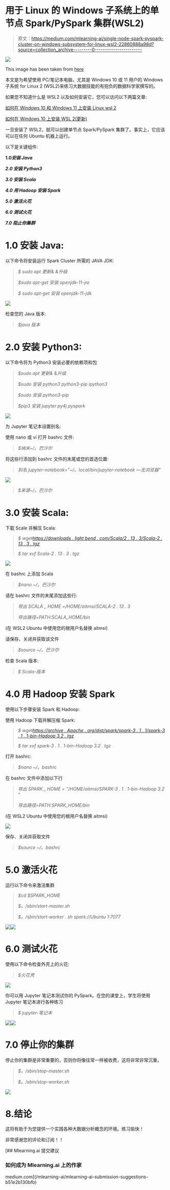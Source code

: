 # 用于 Linux 的 Windows 子系统上的单节点 Spark/PySpark 集群(WSL2)

> 原文：<https://medium.com/mlearning-ai/single-node-spark-pyspark-cluster-on-windows-subsystem-for-linux-wsl2-22860888a98d?source=collection_archive---------0----------------------->

![](img/c93b370919809db75ccfb541391a6c48.png)

This image has been taken from [here](https://www.google.com/url?sa=i&url=https%3A%2F%2Fwww.datanami.com%2F2015%2F02%2F25%2Fapache-spark-ecosystem-continues-to-build%2F&psig=AOvVaw0TfSztH85fVQwye-Nr29SD&ust=1653797344917000&source=images&cd=vfe&ved=0CAwQjRxqFwoTCPCGxK2pgfgCFQAAAAAdAAAAABAD)

本文是为希望使用 PC/笔记本电脑，尤其是 Windows 10 或 11 用户的 Windows 子系统 for Linux 2 (WSL2)来练习大数据技能的有抱负的数据科学家撰写的。

如果您不知道什么是 WSL2 以及如何安装它，您可以访问以下两篇文章:

[如何在 Windows 10 和 Windows 11 上安装 Linux wsl 2](https://www.windowscentral.com/how-install-wsl2-windows-10)

[如何在 Windows 10 上安装 WSL 2(更新)](https://www.omgubuntu.co.uk/how-to-install-wsl2-on-windows-10)

一旦安装了 WSL2，就可以创建单节点 Spark/PySpark 集群了。事实上，它应该可以在任何 Ubuntu 机器上运行。

以下是关键组件:

**1.0*安装 Java***

***2.0 安装 Python3***

***3.0 安装 Scala***

***4.0 用 Hadoop 安装 Spark***

***5.0 激活火花***

***6.0 测试火花***

***7.0 阻止你集群***

# 1.0 安装 Java:

以下命令将安装运行 Spark Cluster 所需的 JAVA JDK:

> *$* *sudo apt 更新& &升级*
> 
> *$sudo apt-get 安装 openjdk-11-jre*
> 
> *$ sudo apt-get 安装 openjdk-11-jdk*

![](img/ae630a164359796981b480799dc3e5d2.png)

检查您的 Java 版本:

> *$java 版本*

# 2.0 安装 Python3:

以下命令将为 Python3 安装必要的依赖项和包

> *$sudo apt 更新& &升级*
> 
> *$sudo 安装 python3 python3-pip ipython3*
> 
> *$sudo 安装 python3-pip*
> 
> *$pip3 安装 jupyter py4j pyspark*

![](img/a68604f5f39cfd4c51dbfc55956e775c.png)

为 Jupyter 笔记本设置别名:

使用 nano 或 vi 打开 bashrc 文件:

> *$纳米~/。巴沙尔*

将这些行添加到 bashrc 文件的末尾或您的首选位置:

> *别名 jupyter-notebook="~/。local/bin/jupyter-notebook —无浏览器"*

![](img/7c8928bc1564a077d52cd9131f6c9204.png)

> *$来源~/。巴沙尔*

# 3.0 安装 Scala:

下载 Scale 并解压 Scala:

> *$ wget*[*https://downloads . light bend . com/Scala/2 . 13 . 3/Scala-2 . 13 . 3 . tgz*](https://downloads.lightbend.com/scala/2.13.3/scala-2.13.3.tgz)
> 
> *$ tar xvf Scala-2 . 13 . 3 . tgz*

![](img/6e6e00374c7f3c1facd8036e9b13a5e5.png)

在 bashrc 上添加 Scala

> *$nano ~/。巴沙尔*

请在 bashrc 文件的末尾添加这些行:

> *导出 SCALA _ HOME =/HOME/aitmsi/SCALA-2 . 13 . 3*
> 
> *导出路径=$PATH:$SCALA_HOME/bin*

(在 WSL2 Ubuntu 中使用您的根用户名替换 aitmsi)

请保存、关闭并获取该文件

> *$source ~/。巴沙尔*

检查 Scala 版本:

> *$ Scala-版本*

# 4.0 用 Hadoop 安装 Spark

使用以下步骤安装 Spark 和 Hadoop:

使用 Hadoop 下载并解压缩 Spark:

> *$ wget*[*https://archive . Apache . org/dist/spark/spark-3 . 1 . 1/spark-3 . 1 . 1-bin-Hadoop 3.2 . tgz*](https://archive.apache.org/dist/spark/spark-3.1.1/spark-3.1.1-bin-hadoop3.2.tgz)
> 
> *$ tar xvf spark-3 . 1 . 1-bin-Hadoop 3.2 . tgz*

打开 bashrc:

> *$nano ~/。bashrc*

在 bashrc 文件中添加以下行

> *导出 SPARK _ HOME = "/HOME/aitmsi/SPARK-3 . 1 . 1-bin-Hadoop 3.2 "*
> 
> *导出路径=$PATH:$SPARK_HOME/bin*

(在 WSL2 Ubuntu 中使用您的根用户名替换 aitmsi)

![](img/a6d5f146d58995bc3b260687308872d3.png)

保存、关闭并获取文件

> *$source ~/。bashrc*

# 5.0 激活火花

运行以下命令来激活集群

> *$cd $SPARK_HOME*
> 
> *$。/sbin/start-master.sh*
> 
> *$。/sbin/start-worker . sh spark://Ubuntu 1:7077*

![](img/c2ece12656eacd567fd43356773222ae.png)![](img/8258fb914e9881ca32965cbca2165c54.png)

# 6.0 测试火花

使用以下命令检查外壳上的火花:

> *$火花壳*

![](img/09429995b22da7edd4f5e8a702d03e6b.png)

你可以用 Jupyter 笔记本测试你的 PySpark。在您的课堂上，学生将使用 Jupyter 笔记本进行各种练习

> *$ jupyter-笔记本*

![](img/925e189bc40628fc1b0c048c8054ef99.png)![](img/3a305dd27c57aa24de5446e89de90f59.png)

# 7.0 停止你的集群

停止你的集群是非常重要的，否则你将像往常一样被收费，这将非常非常沉重。

> *$。/sbin/stop-master.sh*
> 
> *$。/sbin/stop-worker.sh*

![](img/981c3b623aed055693794038627ef602.png)

# 8.结论

这将有助于为您提供一个实践各种大数据分析概念的环境。练习愉快！

非常感谢您的评论和订阅！！

[](/mlearning-ai/mlearning-ai-submission-suggestions-b51e2b130bfb) [## Mlearning.ai 提交建议

### 如何成为 Mlearning.ai 上的作家

medium.com](/mlearning-ai/mlearning-ai-submission-suggestions-b51e2b130bfb)